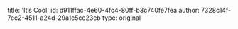 title: 'It’s Cool'
id: d911ffac-4e60-4fc4-80ff-b3c740fe7fea
author: 7328c14f-7ec2-4511-a24d-29a1c5ce23eb
type: original
